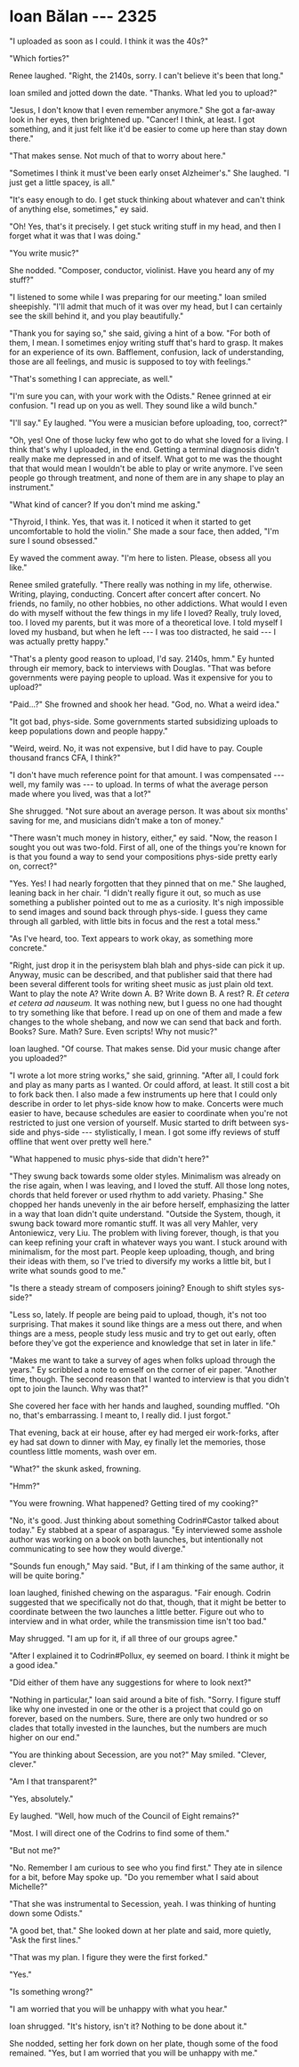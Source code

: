 # Ioan Bălan --- 2325

"I uploaded as soon as I could. I think it was the 40s?"

"Which forties?"

Renee laughed. "Right, the 2140s, sorry. I can't believe it's been that long."

Ioan smiled and jotted down the date. "Thanks. What led you to upload?"

"Jesus, I don't know that I even remember anymore." She got a far-away look in her eyes, then brightened up. "Cancer! I think, at least. I got something, and it just felt like it'd be easier to come up here than stay down there."

"That makes sense. Not much of that to worry about here."

"Sometimes I think it must've been early onset Alzheimer's." She laughed. "I just get a little spacey, is all."

"It's easy enough to do. I get stuck thinking about whatever and can't think of anything else, sometimes," ey said.

"Oh! Yes, that's it precisely. I get stuck writing stuff in my head, and then I forget what it was that I was doing."

"You write music?"

She nodded. "Composer, conductor, violinist. Have you heard any of my stuff?"

"I listened to some while I was preparing for our meeting." Ioan smiled sheepishly. "I'll admit that much of it was over my head, but I can certainly see the skill behind it, and you play beautifully."

"Thank you for saying so," she said, giving a hint of a bow. "For both of them, I mean. I sometimes enjoy writing stuff that's hard to grasp. It makes for an experience of its own. Bafflement, confusion, lack of understanding, those are all feelings, and music is supposed to toy with feelings."

"That's something I can appreciate, as well."

"I'm sure you can, with your work with the Odists." Renee grinned at eir confusion. "I read up on you as well. They sound like a wild bunch."

"I'll say." Ey laughed. "You were a musician before uploading, too, correct?"

"Oh, yes! One of those lucky few who got to do what she loved for a living. I think that's why I uploaded, in the end. Getting a terminal diagnosis didn't really make me depressed in and of itself. What got to me was the thought that that would mean I wouldn't be able to play or write anymore. I've seen people go through treatment, and none of them are in any shape to play an instrument."

"What kind of cancer? If you don't mind me asking."

"Thyroid, I think. Yes, that was it. I noticed it when it started to get uncomfortable to hold the violin." She made a sour face, then added, "I'm sure I sound obsessed."

Ey waved the comment away. "I'm here to listen. Please, obsess all you like."

Renee smiled gratefully. "There really was nothing in my life, otherwise. Writing, playing, conducting. Concert after concert after concert. No friends, no family, no other hobbies, no other addictions. What would I even do with myself without the few things in my life I loved? Really, truly loved, too. I loved my parents, but it was more of a theoretical love. I told myself I loved my husband, but when he left --- I was too distracted, he said --- I was actually pretty happy."

"That's a plenty good reason to upload, I'd say. 2140s, hmm." Ey hunted through eir memory, back to interviews with Douglas. "That was before governments were paying people to upload. Was it expensive for you to upload?"

"Paid...?" She frowned and shook her head. "God, no. What a weird idea."

"It got bad, phys-side. Some governments started subsidizing uploads to keep populations down and people happy."

"Weird, weird. No, it was not expensive, but I did have to pay. Couple thousand francs CFA, I think?"

"I don't have much reference point for that amount. I was compensated --- well, my family was --- to upload. In terms of what the average person made where you lived, was that a lot?"

She shrugged. "Not sure about an average person. It was about six months' saving for me, and musicians didn't make a ton of money."

"There wasn't much money in history, either," ey said. "Now, the reason I sought you out was two-fold. First of all, one of the things you're known for is that you found a way to send your compositions phys-side pretty early on, correct?"

"Yes. Yes! I had nearly forgotten that they pinned that on me." She laughed, leaning back in her chair. "I didn't really figure it out, so much as use something a publisher pointed out to me as a curiosity. It's nigh impossible to send images and sound back through phys-side. I guess they came through all garbled, with little bits in focus and the rest a total mess."

"As I've heard, too. Text appears to work okay, as something more concrete."

"Right, just drop it in the perisystem blah blah and phys-side can pick it up. Anyway, music can be described, and that publisher said that there had been several different tools for writing sheet music as just plain old text. Want to play the note A? Write down A. B? Write down B. A rest? R. *Et cetera et cetera ad nauseum.* It was nothing new, but I guess no one had thought to try something like that before. I read up on one of them and made a few changes to the whole shebang, and now we can send that back and forth. Books? Sure. Math? Sure. Even scripts! Why not music?"

Ioan laughed. "Of course. That makes sense. Did your music change after you uploaded?"

"I wrote a lot more string works," she said, grinning. "After all, I could fork and play as many parts as I wanted. Or could afford, at least. It still cost a bit to fork back then. I also made a few instruments up here that I could only describe in order to let phys-side know how to make. Concerts were much easier to have, because schedules are easier to coordinate when you're not restricted to just one version of yourself. Music started to drift between sys-side and phys-side --- stylistically, I mean. I got some iffy reviews of stuff offline that went over pretty well here."

"What happened to music phys-side that didn't here?"

"They swung back towards some older styles. Minimalism was already on the rise again, when I was leaving, and I loved the stuff. All those long notes, chords that held forever or used rhythm to add variety. Phasing." She chopped her hands unevenly in the air before herself, emphasizing the latter in a way that Ioan didn't quite understand. "Outside the System, though, it swung back toward more romantic stuff. It was all very Mahler, very Antoniewicz, very Liu. The problem with living forever, though, is that you can keep refining your craft in whatever ways you want. I stuck around with minimalism, for the most part. People keep uploading, though, and bring their ideas with them, so I've tried to diversify my works a little bit, but I write what sounds good to me."

"Is there a steady stream of composers joining? Enough to shift styles sys-side?"

"Less so, lately. If people are being paid to upload, though, it's not too surprising. That makes it sound like things are a mess out there, and when things are a mess, people study less music and try to get out early, often before they've got the experience and knowledge that set in later in life."

"Makes me want to take a survey of ages when folks upload through the years." Ey scribbled a note to emself on the corner of eir paper. "Another time, though. The second reason that I wanted to interview is that you didn't opt to join the launch. Why was that?"

She covered her face with her hands and laughed, sounding muffled. "Oh no, that's embarrassing. I meant to, I really did. I just forgot."

That evening, back at eir house, after ey had merged eir work-forks, after ey had sat down to dinner with May, ey finally let the memories, those countless little moments, wash over em.

"What?" the skunk asked, frowning.

"Hmm?"

"You were frowning. What happened? Getting tired of my cooking?"

"No, it's good. Just thinking about something Codrin#Castor talked about today." Ey stabbed at a spear of asparagus. "Ey interviewed some asshole author was working on a book on both launches, but intentionally not communicating to see how they would diverge."

"Sounds fun enough," May said. "But, if I am thinking of the same author, it will be quite boring."

Ioan laughed, finished chewing on the asparagus. "Fair enough. Codrin suggested that we specifically not do that, though, that it might be better to coordinate between the two launches a little better. Figure out who to interview and in what order, while the transmission time isn't too bad."

May shrugged. "I am up for it, if all three of our groups agree."

"After I explained it to Codrin#Pollux, ey seemed on board. I think it might be a good idea."

"Did either of them have any suggestions for where to look next?"

"Nothing in particular," Ioan said around a bite of fish. "Sorry. I figure stuff like why one invested in one or the other is a project that could go on forever, based on the numbers. Sure, there are only two hundred or so clades that totally invested in the launches, but the numbers are much higher on our end."

"You are thinking about Secession, are you not?" May smiled. "Clever, clever."

"Am I that transparent?"

"Yes, absolutely."

Ey laughed. "Well, how much of the Council of Eight remains?"

"Most. I will direct one of the Codrins to find some of them."

"But not me?"

"No. Remember I am curious to see who you find first." They ate in silence for a bit, before May spoke up. "Do you remember what I said about Michelle?"

"That she was instrumental to Secession, yeah. I was thinking of hunting down some Odists."

"A good bet, that." She looked down at her plate and said, more quietly, "Ask the first lines."

"That was my plan. I figure they were the first forked."

"Yes."

"Is something wrong?"

"I am worried that you will be unhappy with what you hear."

Ioan shrugged. "It's history, isn't it? Nothing to be done about it."

She nodded, setting her fork down on her plate, though some of the food remained. "Yes, but I am worried that you will be unhappy with me."
